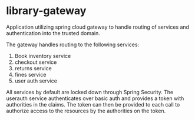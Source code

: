 # library-gateway
Application utilizing spring cloud gateway to handle routing of services and authentication into the trusted domain. 

The gateway handles routing to the following services:
1. Book inventory service
2. checkout service
3. returns service
4. fines service
5. user auth service

All services by default are locked down through Spring Security. The userauth service authenticates over basic auth and provides a token with authorities in the claims. 
The token can then be provided to each call to authorize access to the resources by the authorities on the token.
